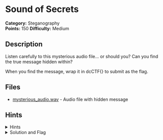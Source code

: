 # Sound of Secrets

**Category:** Steganography  
**Points:** 150
**Difficulty:** Medium

## Description

Listen carefully to this mysterious audio file... or should you? Can you find the true message hidden within?

When you find the message, wrap it in dcCTF{} to submit as the flag.

## Files
- [mysterious_audio.wav](./mysterious_audio.wav) - Audio file with hidden message

## Hints
<details>
  <summary>Hints</summary>
- [10] Look at the top of the spectrogram
</details>

<details>
  <summary>Solution and Flag</summary>
## Solution
- Open it in audacity and display spectrogram
- You will see 2 morse codes, one at the top one at the bottom, the top one gives you the flag

## Flag
- dcCTF{R34LFL4G}
- dcCTF{r34lfl4g}
</details>
